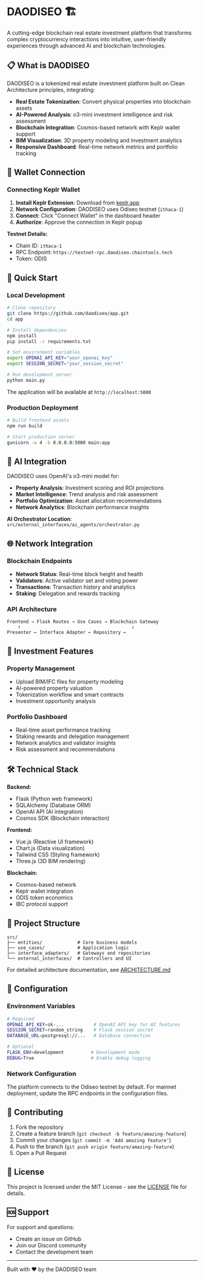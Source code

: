 # DAODISEO 🏗️

A cutting-edge blockchain real estate investment platform that transforms complex cryptocurrency interactions into intuitive, user-friendly experiences through advanced AI and blockchain technologies.

## 📋 What is DAODISEO

DAODISEO is a tokenized real estate investment platform built on Clean Architecture principles, integrating:

- **Real Estate Tokenization**: Convert physical properties into blockchain assets
- **AI-Powered Analysis**: o3-mini investment intelligence and risk assessment
- **Blockchain Integration**: Cosmos-based network with Keplr wallet support
- **BIM Visualization**: 3D property modeling and investment analytics
- **Responsive Dashboard**: Real-time network metrics and portfolio tracking

## 🔐 Wallet Connection

### Connecting Keplr Wallet

1. **Install Keplr Extension**: Download from [keplr.app](https://keplr.app)
2. **Network Configuration**: DAODISEO uses Odiseo testnet (`ithaca-1`)
3. **Connect**: Click "Connect Wallet" in the dashboard header
4. **Authorize**: Approve the connection in Keplr popup

**Testnet Details:**
- Chain ID: `ithaca-1`
- RPC Endpoint: `https://testnet-rpc.daodiseo.chaintools.tech`
- Token: ODIS

## 🚀 Quick Start

### Local Development

```bash
# Clone repository
git clone https://github.com/daodiseo/app.git
cd app

# Install dependencies
npm install
pip install -r requirements.txt

# Set environment variables
export OPENAI_API_KEY="your_openai_key"
export SESSION_SECRET="your_session_secret"

# Run development server
python main.py
```

The application will be available at `http://localhost:5000`

### Production Deployment

```bash
# Build frontend assets
npm run build

# Start production server
gunicorn -w 4 -b 0.0.0.0:5000 main:app
```

## 🧠 AI Integration

DAODISEO uses OpenAI's o3-mini model for:

- **Property Analysis**: Investment scoring and ROI projections
- **Market Intelligence**: Trend analysis and risk assessment
- **Portfolio Optimization**: Asset allocation recommendations
- **Network Analytics**: Blockchain performance insights

**AI Orchestrator Location**: `src/external_interfaces/ai_agents/orchestrator.py`

## 🌐 Network Integration

### Blockchain Endpoints

- **Network Status**: Real-time block height and health
- **Validators**: Active validator set and voting power
- **Transactions**: Transaction history and analytics
- **Staking**: Delegation and rewards tracking

### API Architecture

```
Frontend → Flask Routes → Use Cases → Blockchain Gateway
    ↑                                         ↓
Presenter ← Interface Adapter ← Repository ←
```

## 💼 Investment Features

### Property Management
- Upload BIM/IFC files for property modeling
- AI-powered property valuation
- Tokenization workflow and smart contracts
- Investment opportunity analysis

### Portfolio Dashboard
- Real-time asset performance tracking
- Staking rewards and delegation management
- Network analytics and validator insights
- Risk assessment and recommendations

## 🛠️ Technical Stack

**Backend:**
- Flask (Python web framework)
- SQLAlchemy (Database ORM)
- OpenAI API (AI integration)
- Cosmos SDK (Blockchain interaction)

**Frontend:**
- Vue.js (Reactive UI framework)
- Chart.js (Data visualization)
- Tailwind CSS (Styling framework)
- Three.js (3D BIM rendering)

**Blockchain:**
- Cosmos-based network
- Keplr wallet integration
- ODIS token economics
- IBC protocol support

## 📁 Project Structure

```
src/
├── entities/             # Core business models
├── use_cases/            # Application logic
├── interface_adapters/   # Gateways and repositories
└── external_interfaces/  # Controllers and UI
```

For detailed architecture documentation, see [ARCHITECTURE.md](ARCHITECTURE.md)

## 🔧 Configuration

### Environment Variables

```bash
# Required
OPENAI_API_KEY=sk-...           # OpenAI API key for AI features
SESSION_SECRET=random_string    # Flask session secret
DATABASE_URL=postgresql://...   # Database connection

# Optional
FLASK_ENV=development          # Development mode
DEBUG=True                     # Enable debug logging
```

### Network Configuration

The platform connects to the Odiseo testnet by default. For mainnet deployment, update the RPC endpoints in the configuration files.

## 🤝 Contributing

1. Fork the repository
2. Create a feature branch (`git checkout -b feature/amazing-feature`)
3. Commit your changes (`git commit -m 'Add amazing feature'`)
4. Push to the branch (`git push origin feature/amazing-feature`)
5. Open a Pull Request

## 📄 License

This project is licensed under the MIT License - see the [LICENSE](LICENSE) file for details.

## 🆘 Support

For support and questions:
- Create an issue on GitHub
- Join our Discord community
- Contact the development team

---

Built with ❤️ by the DAODISEO team